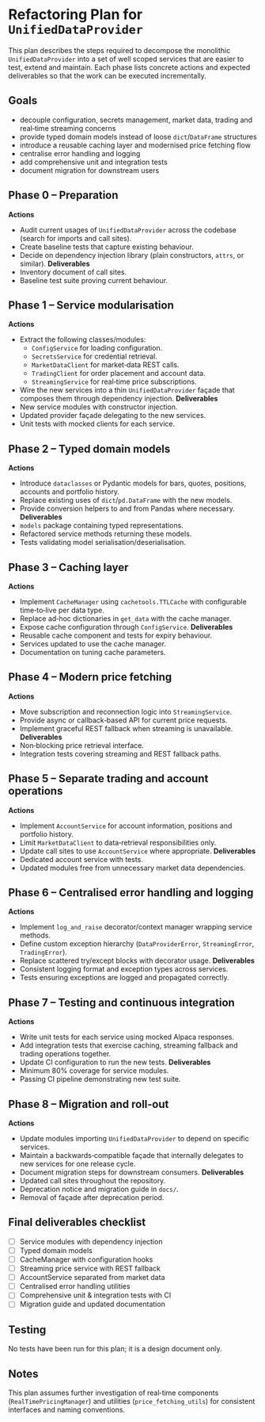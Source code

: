 # Refactoring Plan for `UnifiedDataProvider`

This plan describes the steps required to decompose the monolithic
`UnifiedDataProvider` into a set of well scoped services that are
easier to test, extend and maintain.  Each phase lists concrete actions
and expected deliverables so that the work can be executed
incrementally.

## Goals
- decouple configuration, secrets management, market data, trading and
  real‑time streaming concerns
- provide typed domain models instead of loose `dict`/`DataFrame`
  structures
- introduce a reusable caching layer and modernised price fetching flow
- centralise error handling and logging
- add comprehensive unit and integration tests
- document migration for downstream users

## Phase 0 – Preparation
**Actions**
- Audit current usages of `UnifiedDataProvider` across the codebase
  (search for imports and call sites).
- Create baseline tests that capture existing behaviour.
- Decide on dependency injection library (plain constructors, `attrs`,
  or similar).
**Deliverables**
- Inventory document of call sites.
- Baseline test suite proving current behaviour.

## Phase 1 – Service modularisation
**Actions**
- Extract the following classes/modules:
  - `ConfigService` for loading configuration.
  - `SecretsService` for credential retrieval.
  - `MarketDataClient` for market‑data REST calls.
  - `TradingClient` for order placement and account data.
  - `StreamingService` for real‑time price subscriptions.
- Wire the new services into a thin `UnifiedDataProvider` façade that
  composes them through dependency injection.
**Deliverables**
- New service modules with constructor injection.
- Updated provider façade delegating to the new services.
- Unit tests with mocked clients for each service.

## Phase 2 – Typed domain models
**Actions**
- Introduce `dataclasses` or Pydantic models for bars, quotes,
  positions, accounts and portfolio history.
- Replace existing uses of `dict`/`pd.DataFrame` with the new models.
- Provide conversion helpers to and from Pandas where necessary.
**Deliverables**
- `models` package containing typed representations.
- Refactored service methods returning these models.
- Tests validating model serialisation/deserialisation.

## Phase 3 – Caching layer
**Actions**
- Implement `CacheManager` using `cachetools.TTLCache` with configurable
  time‑to‑live per data type.
- Replace ad‑hoc dictionaries in `get_data` with the cache manager.
- Expose cache configuration through `ConfigService`.
**Deliverables**
- Reusable cache component and tests for expiry behaviour.
- Services updated to use the cache manager.
- Documentation on tuning cache parameters.

## Phase 4 – Modern price fetching
**Actions**
- Move subscription and reconnection logic into `StreamingService`.
- Provide async or callback‑based API for current price requests.
- Implement graceful REST fallback when streaming is unavailable.
**Deliverables**
- Non‑blocking price retrieval interface.
- Integration tests covering streaming and REST fallback paths.

## Phase 5 – Separate trading and account operations
**Actions**
- Implement `AccountService` for account information, positions and
  portfolio history.
- Limit `MarketDataClient` to data‑retrieval responsibilities only.
- Update call sites to use `AccountService` where appropriate.
**Deliverables**
- Dedicated account service with tests.
- Updated modules free from unnecessary market data dependencies.

## Phase 6 – Centralised error handling and logging
**Actions**
- Implement `log_and_raise` decorator/context manager wrapping service
  methods.
- Define custom exception hierarchy (`DataProviderError`,
  `StreamingError`, `TradingError`).
- Replace scattered try/except blocks with decorator usage.
**Deliverables**
- Consistent logging format and exception types across services.
- Tests ensuring exceptions are logged and propagated correctly.

## Phase 7 – Testing and continuous integration
**Actions**
- Write unit tests for each service using mocked Alpaca responses.
- Add integration tests that exercise caching, streaming fallback and
  trading operations together.
- Update CI configuration to run the new tests.
**Deliverables**
- Minimum 80% coverage for service modules.
- Passing CI pipeline demonstrating new test suite.

## Phase 8 – Migration and roll‑out
**Actions**
- Update modules importing `UnifiedDataProvider` to depend on specific
  services.
- Maintain a backwards‑compatible façade that internally delegates to
  new services for one release cycle.
- Document migration steps for downstream consumers.
**Deliverables**
- Updated call sites throughout the repository.
- Deprecation notice and migration guide in `docs/`.
- Removal of façade after deprecation period.

## Final deliverables checklist
- [ ] Service modules with dependency injection
- [ ] Typed domain models
- [ ] CacheManager with configuration hooks
- [ ] Streaming price service with REST fallback
- [ ] AccountService separated from market data
- [ ] Centralised error handling utilities
- [ ] Comprehensive unit & integration tests with CI
- [ ] Migration guide and updated documentation

## Testing
No tests have been run for this plan; it is a design document only.

## Notes
This plan assumes further investigation of real‑time components
(`RealTimePricingManager`) and utilities (`price_fetching_utils`) for
consistent interfaces and naming conventions.
